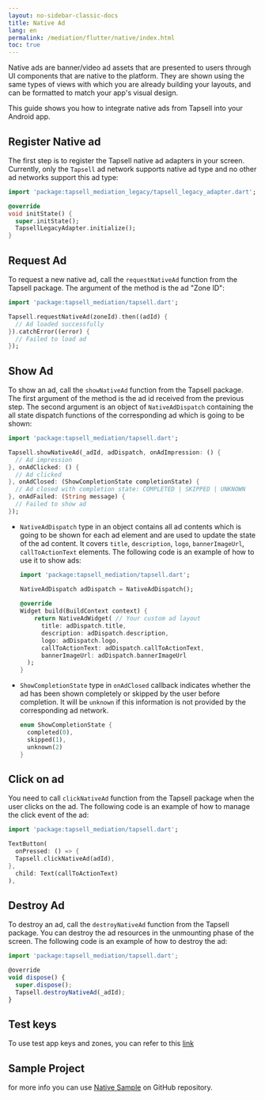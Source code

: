 ```yaml
---
layout: no-sidebar-classic-docs
title: Native Ad
lang: en
permalink: /mediation/flutter/native/index.html
toc: true
---
```


Native ads are banner/video ad assets that are presented to users through UI components that are native to the platform. They are
shown using the same types of views with which you are already building your layouts, and can be formatted to match your
app's visual design.

This guide shows you how to integrate native ads from Tapsell into your Android app.

## Register Native ad

The first step is to register the Tapsell native ad adapters in your screen. 
Currently, only the `Tapsell` ad network supports native ad type and no other ad networks support this ad type:

```dart
import 'package:tapsell_mediation_legacy/tapsell_legacy_adapter.dart';

@override
void initState() {
  super.initState();
  TapsellLegacyAdapter.initialize();
}
```

## Request Ad

To request a new native ad, call the `requestNativeAd` function from the Tapsell package. The argument of the
method is the ad "Zone ID":

```dart
import 'package:tapsell_mediation/tapsell.dart';

Tapsell.requestNativeAd(zoneId).then((adId) {
  // Ad loaded successfully
}).catchError((error) {
  // Failed to load ad
});
```

## Show Ad

To show an ad, call the `showNativeAd` function from the Tapsell package. 
The first argument of the method is the ad id received from the previous step. 
The second argument is an object of `NativeAdDispatch` containing the all state dispatch functions of the 
corresponding ad which is going to be shown:

```dart
import 'package:tapsell_mediation/tapsell.dart';

Tapsell.showNativeAd(_adId, adDispatch, onAdImpression: () {
  // Ad impression
}, onAdClicked: () {
  // Ad clicked
}, onAdClosed: (ShowCompletionState completionState) {
  // Ad closed with completion state: COMPLETED | SKIPPED | UNKNOWN
}, onAdFailed: (String message) {
  // Failed to show ad
});
```

- `NativeAdDispatch` type in an object contains all ad contents which is going to be shown for each ad element and
are used to update the state of the ad content.
It covers `title`, `description`, `logo`, `bannerImageUrl`, `callToActionText` elements. 
The following code is an example of how to use it to show ads:

  ```dart
  import 'package:tapsell_mediation/tapsell.dart';
  
  NativeAdDispatch adDispatch = NativeAdDispatch();
   
  @override
  Widget build(BuildContext context) {
      return NativeAdWidget( // Your custom ad layout
        title: adDispatch.title,
        description: adDispatch.description,
        logo: adDispatch.logo,
        callToActionText: adDispatch.callToActionText,
        bannerImageUrl: adDispatch.bannerImageUrl
    );
  }
  ```

- `ShowCompletionState` type in `onAdClosed` callback indicates whether the ad has been shown completely or skipped by the
user before completion. It will be `unknown` if this information is not provided by the corresponding ad network.

  ```dart
  enum ShowCompletionState {
    completed(0),
    skipped(1),
    unknown(2)
  }
  ```

## Click on ad

You need to call `clickNativeAd` function from the Tapsell package when the user clicks on the ad.
The following code is an example of how to manage the click event of the ad:

```dart
import 'package:tapsell_mediation/tapsell.dart';

TextButton(
  onPressed: () => {
  Tapsell.clickNativeAd(adId),
},
  child: Text(callToActionText)
),
```

## Destroy Ad

To destroy an ad, call the `destroyNativeAd` function from the Tapsell package. 
You can destroy the ad resources in the unmounting phase of the screen. 
The following code is an example of how to destroy the ad:

```ts
import 'package:tapsell_mediation/tapsell.dart';

@override
void dispose() {
  super.dispose();
  Tapsell.destroyNativeAd(_adId);
}
```

## Test keys

To use test app keys and zones, you can refer to this [link](../../test)

## Sample Project

for more info you can
use [Native Sample](https://github.com/tapsellorg/TapsellMediation-Flutter/blob/master/lib/screens/native.dart)
on GitHub repository.

